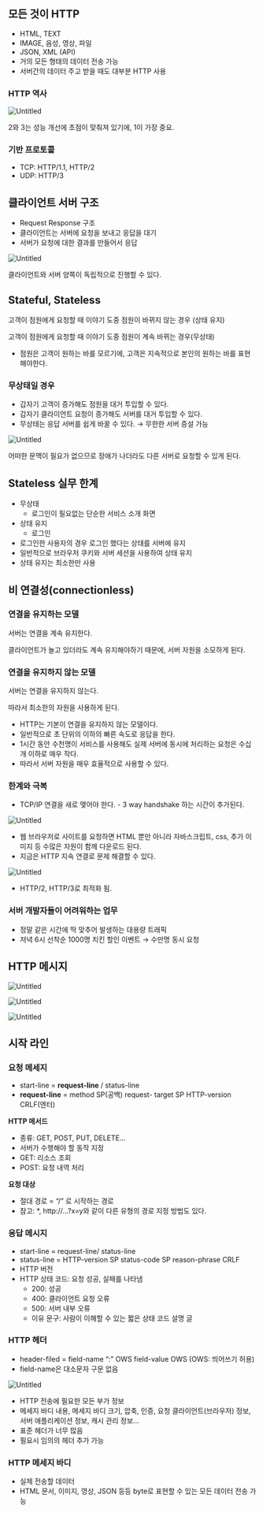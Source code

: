 ## 모든 것이 HTTP

- HTML, TEXT
- IMAGE, 음성, 영상, 파일
- JSON, XML (API)
- 거의 모든 형태의 데이터 전송 가능
- 서버간의 데이터 주고 받을 때도 대부분 HTTP 사용

### HTTP 역사

![Untitled](https://s3-us-west-2.amazonaws.com/secure.notion-static.com/c8850611-6208-4f27-b4f4-3724281d8dc8/Untitled.png)

2와 3는 성능 개선에 초점이 맞춰져 있기에, 1이 가장 중요.

### 기반 프로토콜

- TCP: HTTP/1.1, HTTP/2
- UDP: HTTP/3

## 클라이언트 서버 구조

- Request Response 구조
- 클라이언트는 서버에 요청을 보내고 응답을 대기
- 서버가 요청에 대한 결과를 만들어서 응답

![Untitled](https://s3-us-west-2.amazonaws.com/secure.notion-static.com/b82eab2f-b64f-4708-9490-39908b85374f/Untitled.png)

클라이언트와 서버 양쪽이 독립적으로 진행할 수 있다.

## Stateful, Stateless

고객이 점원에게 요청할 때 이야기 도중 점원이 바뀌지 않는 경우 (상태 유지)

고객이 점원에게 요청할 때 이야기 도중 점원이 계속 바뀌는 경우(무상태)

- 점원은 고객이 원하는 바를 모르기에, 고객은 지속적으로 본인의 원하는 바를 표현해야한다.

### 무상태일 경우

- 갑자기 고객이 증가해도 점원을 대거 투입할 수 있다.
- 갑자기 클라이언트 요청이 증가해도 서버를 대거 투입할 수 있다.
- 무상태는 응답 서버를 쉽게 바꿀 수 있다. → 무한한 서버 증설 가능

![Untitled](https://s3-us-west-2.amazonaws.com/secure.notion-static.com/909cd576-2c07-4389-824c-ab3338412f18/Untitled.png)

어떠한 문맥이 필요가 없으므로 장애가 나더라도 다른 서버로 요청할 수 있게 된다.

## Stateless 실무 한계

- 무상태
    - 로그인이 필요없는 단순한 서비스 소개 화면
- 상태 유지
    - 로그인
- 로그인한 사용자의 경우 로그인 했다는 상태를 서버에 유지
- 일반적으로 브라우저 쿠키와 서버 세션을 사용하여 상태 유지
- 상태 유지는 최소한만 사용

## 비 연결성(connectionless)

### 연결을 유지하는 모델

서버는 연결을 계속 유지한다. 

클라이언트가 놀고 있더라도 계속 유지해야하기 때문에, 서버 자원을 소모하게 된다.

### 연결을 유지하지 않는 모델

서버는 연결을 유지하지 않는다.

따라서 최소한의 자원을 사용하게 된다.

- HTTP는 기본이 연결을 유지하지 않는 모델이다.
- 일반적으로 초 단위의 이하의 빠른 속도로 응답을 한다.
- 1시간 동안 수천명이 서비스를 사용해도 실제 서버에 동시에 처리하는 요청은 수십개 이하로 매우 작다.
- 따라서 서버 자원을 매우 효율적으로 사용할 수 있다.

### 한계와 극복

- TCP/IP 연결을 새로 맺어야 한다. - 3 way handshake 하는 시간이 추가된다.

![Untitled](https://s3-us-west-2.amazonaws.com/secure.notion-static.com/06b05df6-1195-45bb-b364-f00c224bc78d/Untitled.png)

- 웹 브라우저로 사이트를 요청하면 HTML 뿐만 아니라 자바스크립트, css, 추가 이미지 등 수많은 자원이 함께 다운로드 된다.
- 지금은 HTTP 지속 연결로 문제 해결할 수 있다.

![Untitled](https://s3-us-west-2.amazonaws.com/secure.notion-static.com/bf0a91ea-5458-49bf-b7bb-73112875aecd/Untitled.png)

- HTTP/2, HTTP/3로 최적화 됨.

### 서버 개발자들이 어려워하는 업무

- 정말 같은 시간에 딱 맞추어 발생하는 대용량 트래픽
- 저녁 6시 선착순 1000명 치킨 할인 이벤트 → 수만명 동시 요청

## HTTP 메시지

![Untitled](https://s3-us-west-2.amazonaws.com/secure.notion-static.com/40932e96-506d-4e0d-9d4e-e8eba9f86981/Untitled.png)

![Untitled](https://s3-us-west-2.amazonaws.com/secure.notion-static.com/00c09c89-bb65-41fd-ba2a-8ecd6c8829df/Untitled.png)

![Untitled](https://s3-us-west-2.amazonaws.com/secure.notion-static.com/3f98f6f9-4c2b-4379-a0d8-c783ae59beee/Untitled.png)

## 시작 라인

### 요청 메세지

- start-line = **request-line** / status-line
- **request-line** = method SP(공백) request- target SP HTTP-version CRLF(엔터)

**HTTP 메서드**

- 종류: GET, POST, PUT, DELETE...
- 서버가 수행해야 할 동작 지정
- GET: 리소스 조회
- POST: 요청 내역 처리

**요청 대상**

- 절대 경로 = “/” 로 시작하는 경로
- 참고: *, http://...?x=y와 같이 다른 유형의 경로 지정 방법도 있다.

### 응답 메시지

- start-line = request-line/ status-line
- status-line = HTTP-version SP status-code SP reason-phrase CRLF
- HTTP 버전
- HTTP 상태 코드: 요청 성공, 실패를 나타냄
    - 200: 성공
    - 400: 클라이언트 요청 오류
    - 500: 서버 내부 오류
    - 이유 문구: 사람이 이해할 수 있는 짧은 상태 코드 설명 글
    

### HTTP 헤더

- header-filed = field-name “:” OWS field-value OWS (OWS: 띄어쓰기 허용)
- field-name은 대소문자 구문 없음

![Untitled](https://s3-us-west-2.amazonaws.com/secure.notion-static.com/27a329e3-42bf-4fa2-a8f7-ea1f55bc7c64/Untitled.png)

- HTTP 전송에 필요한 모든 부가 정보
- 메세지 바디 내용, 메세지 바디 크기, 압축, 인증, 요청 클라이언트(브라우저) 정보, 서버 애플리케이션 정보, 캐시 관리 정보...
- 표준 헤더가 너무 많음
- 필요시 임의의 헤더 추가 가능

### HTTP 메세지 바디

- 실제 전송할 데이터
- HTML 문서, 이미지, 영상, JSON 등등 byte로 표현할 수 있는 모든 데이터 전송 가능
